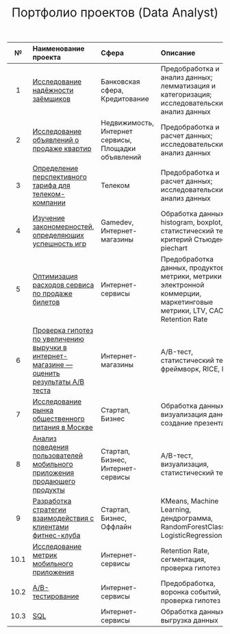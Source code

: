 <h1 style="font-weight:normal" align="center">
	&nbsp;Портфолио проектов (Data Analyst)&nbsp;
</h1>
<br>

|№|Наименование проекта|Сфера|Описание|Стек|
|:-----:|:-----|:-----|:-----|:-----|
|1|[Исследование надёжности заёмщиков](https://github.com/josephbaib/praktikum_da/tree/main/credit_borrower) |Банковская сфера, Кредитование| Предобработка и анализ данных; лемматизация и категоризация; исследовательский анализ данных| `Python` `pymystem3` `Pandas` `NumPy` |
|2|[Исследование объявлений о продаже квартир](https://github.com/josephbaib/praktikum_da/tree/main/flats)|Недвижимость, Интернет сервисы, Площадки объявлений| Предобработка и расчет данных; исследовательский анализ данных| `Python` `Pandas` `Matplotlib` `NumPy` `Seaborn`|
|3|[Определение перспективного тарифа для телеком-компании](https://github.com/josephbaib/praktikum_da/tree/main/telecom)|Телеком| Предобработка и расчет данных; исследовательский анализ данных| `Python` `Pandas` `Stats` `NumPy` `Seaborn`|
|4|[Изучение закономерностей, определяющих успешность игр](https://github.com/josephbaib/praktikum_da/tree/main/videogames_market)|Gamedev, Интернет-магазины|Обработка данных, histogram, boxplot, статистический тест, критерий Стьюдента, piechart| `Python` `Pandas` `NumPy` `Matplotlib`|
|5|[Оптимизация расходов сервиса по продаже билетов](https://github.com/josephbaib/praktikum_da/tree/main/tickets)|Интернет-сервисы| Предобработка данных, продуктовые метрики, метрики электронной коммерции, маркетинговые метрики, LTV, CAC, Retention Rate| `Python` `Pandas` `NumPy` `Matplotlib`|
|6|[Проверка гипотез по увеличению выручки в интернет-магазине — оценить результаты A/B теста](https://github.com/josephbaib/praktikum_da/tree/main/e_commerce_a:b)|Интернет-магазины|A/B-тест, статистический тест, фреймворк, RICE, ICE| `Python` `Pandas` `SciPy` `Matplotlib`|
|7|[Исследование рынка общественного питания в Москве](https://github.com/josephbaib/praktikum_da/tree/main/city_restaurants)|Стартап, Бизнес|Обработка данных, визуализация данных, создание презентаций| `Python` `Pandas` `Seaborn` `Plotly`|
|8|[Анализ поведения пользователей мобильного приложения продающего продукты](https://github.com/josephbaib/praktikum_da/tree/main/mobile_app)|Стартап, Бизнес, Интернет-сервисы|A/B-тест, визуализация, статистический тест| `Python` `Pandas` `Seaborn` `Matplotlib`|
|9|[Разработка стратегии взаимодействия с клиентами фитнес-клуба](https://github.com/josephbaib/praktikum_da/tree/main/gym)|Стартап, Бизнес, Оффлайн|KMeans, Machine Learning, дендрограмма, RandomForestClassifier, LogisticRegression| `Python` `Pandas` `Seaborn` `Matplotlib` `Scikit-learn`|
|10.1|[Исследование метрик мобильного приложения](https://github.com/josephbaib/praktikum_da/tree/main/final_mobile_usersgroup)|Интернет-сервисы|Retention Rate, сегментация, проверка гипотез| `Python` `Pandas` `Seaborn` `NumPy`|
|10.2|[A/B-тестирование](https://github.com/josephbaib/praktikum_da/tree/main/final_a:b)|Интернет-сервисы|Предобработка, воронка событий, проверка гипотез| `Python` `Pandas` `Seaborn` `NumPy` `Stats`|
|10.3|[SQL](https://github.com/josephbaib/praktikum_da/tree/main/final_sql)|Интернет-сервисы|Обработка данных, выгрузка данных| `Pandas` `SQL` `create_engine`|